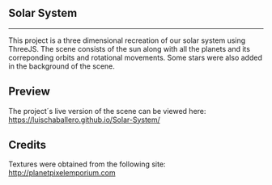 ## Solar System
***
This project is a three dimensional recreation of our solar system using ThreeJS. The scene consists of the sun along with all the planets and its correponding orbits and rotational movements. Some stars were also added in the background of the scene.

## Preview
The project´s live version of the scene can be viewed here: https://luischaballero.github.io/Solar-System/


## Credits
Textures were obtained from the following site: http://planetpixelemporium.com

